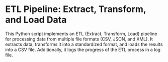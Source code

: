 
# ETL Pipeline: Extract, Transform, and Load Data
This Python script implements an ETL (Extract, Transform, Load) pipeline for processing data from multiple file formats (CSV, JSON, and XML). It extracts data, transforms it into a standardized format, and loads the results into a CSV file. Additionally, it logs the progress of the ETL process in a log file.

